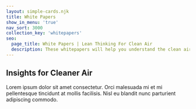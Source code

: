 ```yaml
---
layout: simple-cards.njk
title: White Papers
show_in_menu: 'true'
nav_sort: 3000
collection_key: 'whitepapers'
seo:
  page_title: White Papers | Lean Thinking For Clean Air
  description: These whitepapers will help you understand the clean air challenges facing your manufacturing operations, and how lean thinking can bring you new, efficient solutions. 
---
```

## Insights for Cleaner Air

Lorem ipsum dolor sit amet consectetur. Orci malesuada mi et mi pellentesque tincidunt at mollis facilisis. Nisl eu blandit nunc parturient adipiscing commodo.